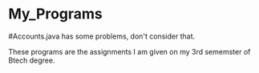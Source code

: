 # My_Programs

#Accounts.java has some problems, don't consider that.

These programs are the assignments I am given on my 3rd sememster of Btech degree.

